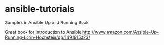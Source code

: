 # ansible-tutorials
Samples in Ansible Up and Running Book

Great book for introduction to Ansible
http://www.amazon.com/Ansible-Up-Running-Lorin-Hochstein/dp/1491915323/

